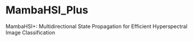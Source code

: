 # MambaHSI_Plus
MambaHSI+: Multidirectional State Propagation for Efficient Hyperspectral Image Classification
